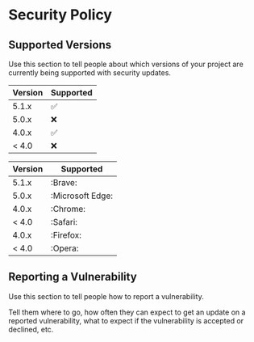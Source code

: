 # Security Policy

## Supported Versions

Use this section to tell people about which versions of your project are
currently being supported with security updates.

| Version | Supported          |
| ------- | ------------------ |
| 5.1.x   | :white_check_mark: |
| 5.0.x   | :x:                |
| 4.0.x   | :white_check_mark: |
| < 4.0   | :x:                |

| Version | Supported        |
| ------- | ---------------- |
| 5.1.x   | :Brave:          |
| 5.0.x   | :Microsoft Edge: |
| 4.0.x   | :Chrome:         |
| < 4.0   | :Safari:         |
| 4.0.x   | :Firefox:        |
| < 4.0   | :Opera:          |

## Reporting a Vulnerability

Use this section to tell people how to report a vulnerability.

Tell them where to go, how often they can expect to get an update on a
reported vulnerability, what to expect if the vulnerability is accepted or
declined, etc.
